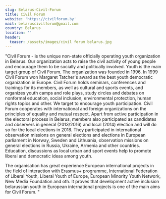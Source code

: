 ```yaml
---
slug: Belarus-Civil-Forum
title: Civil Forum
website: 'https://civilforum.by'
mail: belaruscivilforum@gmail.com
country: Belarus
location: ''
header:
  teaser: /assets/images/civil forum belarus.jpg
---
```

"Civil Forum - is the unique non-state officially operating youth organization in Belarus. Our organization acts to raise the civil activity of young people and encourage them to be socially and politically involved. Youth is the main target group of Civil Forum. The organization was founded in 1996. In 1999 Civil Forum won Margaret Tatcher's award as the best youth democratic organization in Europe. Civil Forum holds seminars, conferences and trainings for its members, as well as cultural and sports events, and organizes youth camps and role plays, study circles and debates on nonformal education, social inclusion, environmental protection, human rights topics and other. We target to encourage youth participation. Civil Forum cooperates with international and foreign organizations on the principles of equality and mutual respect. Apart from active participation in the electoral process in Belarus, members also participated as candidates and observers in general (2013/2016) and local (2014) election and will do so for the local elections in 2018.  They participated in international observation missions on general elections and elections in European parliament in Norway, Sweden and Lithuania, observation missions on general elections in Russia, Ukraine, Armenia and other countries. Education, discussions as local urban and sport events help to promote liberal and democratic ideas among youth.


The organisation has great experience European international projects in the field of interaction with Erasmus+ programme, International Federation of Liberal Youth, Liberal Youth of Europe, European Minority Youth Network, New Media Foundation and oth. It proves that development active inclusion belarussian youth in European international projects is one of the main aims for Civil Forum.
"
